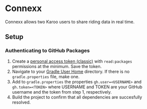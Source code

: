 # Connexx
Connexx allows two Karoo users to share riding data in real time.

## Setup
### Authenticating to GitHub Packages
1. Create a [personal access token (classic)](https://docs.github.com/en/authentication/keeping-your-account-and-data-secure/managing-your-personal-access-tokens#creating-a-personal-access-token-classic) with `read:packages` permissions at the minimum. Save the token.
2. Navigate to your [Gradle User Home](https://docs.gradle.org/current/userguide/directory_layout.html#dir:gradle_user_home) directory. If there is no `gradle.properties` file, make one.
3. Add to `gradle.properties` the properties `gh.user=<USERNAME>` and `gh.token=<TOKEN>` where USERNAME and TOKEN are your GitHub username and the token from step 1, respectively.
4. Build the project to confirm that all dependencies are succesfully resolved.
